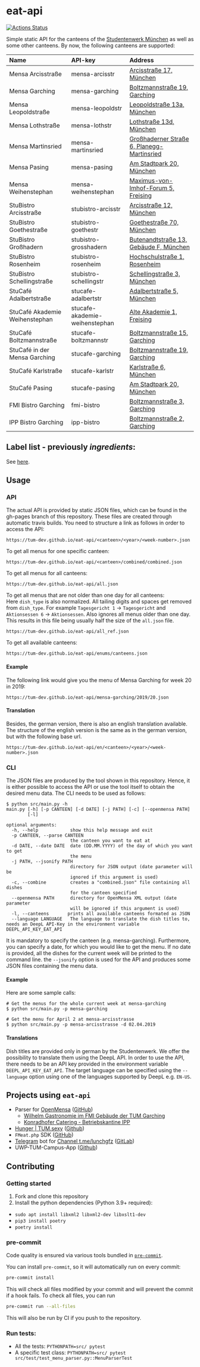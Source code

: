# eat-api

[![Actions Status](https://github.com/TUM-Dev/eat-api/workflows/CI%2FCD/badge.svg)](https://github.com/TUM-Dev/eat-api/actions)


Simple static API for the canteens of the [Studentenwerk München](http://www.studentenwerk-muenchen.de) as well as some other canteens. By now, the following canteens are supported:

| Name                           | API-key                        | Address                                                                                                                  |
| :----------------------------- | :----------------------------- |:-------------------------------------------------------------------------------------------------------------------------|
| Mensa Arcisstraße              | mensa-arcisstr                 | [Arcisstraße 17, München](https://www.google.com/maps?q=Arcisstraße+17,+München)                                         |
| Mensa Garching                 | mensa-garching                 | [Boltzmannstraße 19, Garching](https://www.google.com/maps?q=Boltzmannstraße+19,+Garching)                               |
| Mensa Leopoldstraße            | mensa-leopoldstr               | [Leopoldstraße 13a, München](https://www.google.com/maps?q=Leopoldstraße+13a,+München)                                   |
| Mensa Lothstraße               | mensa-lothstr                  | [Lothstraße 13d, München](https://www.google.com/maps?q=Lothstraße+13d,+München)                                         |
| Mensa Martinsried              | mensa-martinsried              | [Großhaderner Straße 6, Planegg-Martinsried](https://www.google.com/maps?q=Großhaderner%20Straße+6,+Planegg-Martinsried) |
| Mensa Pasing                   | mensa-pasing                   | [Am Stadtpark 20, München](https://www.google.com/maps?q=Am%20Stadtpark+20,+München)                                     |
| Mensa Weihenstephan            | mensa-weihenstephan            | [Maximus-von-Imhof-Forum 5, Freising](https://www.google.com/maps?q=Maximus-von-Imhof-Forum+5,+Freising)                 |
| StuBistro Arcisstraße          | stubistro-arcisstr             | [Arcisstraße 12, München](https://www.google.com/maps?q=Arcisstraße+12,+München)                                         |
| StuBistro Goethestraße         | stubistro-goethestr            | [Goethestraße 70, München](https://www.google.com/maps?q=Goethestraße+70,+München)                                       |
| StuBistro Großhadern           | stubistro-grosshadern          | [Butenandtstraße 13, Gebäude F, München](https://www.google.com/maps?q=Butenandtstraße+13,+Gebäude+F,+München)           |
| StuBistro Rosenheim            | stubistro-rosenheim            | [Hochschulstraße 1, Rosenheim](https://www.google.com/maps?q=Hochschulstraße+1,+Rosenheim)                               |
| StuBistro Schellingstraße      | stubistro-schellingstr         | [Schellingstraße 3, München](https://www.google.com/maps?q=Schellingstraße+3,+München)                                   |
| StuCafé Adalbertstraße         | stucafe-adalbertstr            | [Adalbertstraße 5, München](https://www.google.com/maps?q=Adalbertstraße+5,+München)                                     |
| StuCafé Akademie Weihenstephan | stucafe-akademie-weihenstephan | [Alte Akademie 1, Freising](https://www.google.com/maps?q=Alte%20Akademie+1,+Freising)                                   |
| StuCafé Boltzmannstraße        | stucafe-boltzmannstr           | [Boltzmannstraße 15, Garching](https://www.google.com/maps?q=Boltzmannstraße+15,+Garching)                               |
| StuCafé in der Mensa Garching  | stucafe-garching               | [Boltzmannstraße 19, Garching](https://www.google.com/maps?q=Boltzmannstraße+19,+Garching)                               |
| StuCafé Karlstraße             | stucafe-karlstr                | [Karlstraße 6, München](https://www.google.com/maps?q=Karlstraße+6,+München)                                             |
| StuCafé Pasing                 | stucafe-pasing                 | [Am Stadtpark 20, München](https://www.google.com/maps?q=Am%20Stadtpark+20,+München)                                     |
| FMI Bistro Garching            | fmi-bistro                     | [Boltzmannstraße 3, Garching](https://www.google.com/maps?q=Boltzmannstraße+3,+Garching)                                 |
| IPP Bistro Garching            | ipp-bistro                     | [Boltzmannstraße 2, Garching](https://goo.gl/maps/vYdsQhgxFvH2)                                                          |

## Label list - previously _ingredients_:
See [here](https://tum-dev.github.io/eat-api/enums/labels.json).

## Usage

### API

The actual API is provided by static JSON files, which can be found in the gh-pages branch of this repository. These files are created through automatic travis builds. You need to structure a link as follows in order to access the API:

```
https://tum-dev.github.io/eat-api/<canteen>/<year>/<week-number>.json
```

To get all menus for one specific canteen:

```
https://tum-dev.github.io/eat-api/<canteen>/combined/combined.json
```

To get all menus for all canteens:

```
https://tum-dev.github.io/eat-api/all.json
```

To get all menus that are not older than one day for all canteens:  
Here `dish_type` is also normalized.
All tailing digits and spaces get removed from `dish_type`.
For example `Tagesgericht 1` -> `Tagesgericht` and `Aktionsessen 6` -> `Aktionsessen`.
Also ignores all menus older than one day.
This results in this file being usually half the size of the `all.json` file.

```
https://tum-dev.github.io/eat-api/all_ref.json
```

To get all available canteens:

```
https://tum-dev.github.io/eat-api/enums/canteens.json
```

#### Example

The following link would give you the menu of Mensa Garching for week 20 in 2019:

```
https://tum-dev.github.io/eat-api/mensa-garching/2019/20.json
```

#### Translation

Besides, the german version, there is also an english translation available.
The structure of the english version is the same as in the german version, but with the following base url.

```
https://tum-dev.github.io/eat-api/en/<canteen>/<year>/<week-number>.json
```

### CLI

The JSON files are produced by the tool shown in this repository. Hence, it is either possible to access the API or use the tool itself to obtain the desired menu data. The CLI needs to be used as follows:

```
$ python src/main.py -h
main.py [-h] [-p CANTEEN] [-d DATE] [-j PATH] [-c] [--openmensa PATH]
        [-l]

optional arguments:
  -h, --help            show this help message and exit
  -p CANTEEN, --parse CANTEEN
                        the canteen you want to eat at
  -d DATE, --date DATE  date (DD.MM.YYYY) of the day of which you want to get
                        the menu
  -j PATH, --jsonify PATH
                        directory for JSON output (date parameter will be
                        ignored if this argument is used)
  -c, --combine         creates a "combined.json" file containing all dishes
                        for the canteen specified
  --openmensa PATH      directory for OpenMensa XML output (date parameter
                        will be ignored if this argument is used)
  -l, --canteens       prints all available canteens formated as JSON
  --language LANGUAGE   The language to translate the dish titles to, needs an DeepL API-Key in the environment variable DEEPL_API_KEY_EAT_API
```

It is mandatory to specify the canteen (e.g. mensa-garching). Furthermore, you can specify a date, for which you would like to get the menu. If no date is provided, all the dishes for the current week will be printed to the command line. the `--jsonify` option is used for the API and produces some JSON files containing the menu data.

#### Example

Here are some sample calls:

```
# Get the menus for the whole current week at mensa-garching
$ python src/main.py -p mensa-garching

# Get the menu for April 2 at mensa-arcisstrasse
$ python src/main.py -p mensa-arcisstrasse -d 02.04.2019
```

#### Translations

Dish titles are provided only in german by the Studentenwerk. 
We offer the possibility to translate them using the DeepL API.
In order to use the API, there needs to be an API key provided in the environment variable `DEEPL_API_KEY_EAT_API`.
The target language can be specified using the `--language` option using one of the languages supported by DeepL e.g. `EN-US`.

## Projects using `eat-api`

-   Parser for [OpenMensa](https://openmensa.org) ([GitHub](https://github.com/openmensa/openmensa))
    -   [Wilhelm Gastronomie im FMI Gebäude der TUM Garching](https://openmensa.org/c/773)
    -   [Konradhofer Catering - Betriebskantine IPP](https://openmensa.org/c/774)
-   [Hunger | TUM.sexy](http://tum.sexy/hunger/) ([Github](https://github.com/mammuth/TUM.sexy))
-   `FMeat.php` SDK ([GitHub](https://github.com/jpbernius/fmeat.php))
-   [Telegram](https://telegram.org/) bot for [Channel t.me/lunchgfz](https://t.me/lunchgfz) ([GitLab](https://gitlab.com/raabf/lunchgfz-telegram))
-   UWP-TUM-Campus-App ([Github](https://github.com/COM8/UWP-TUM-Campus-App))

## Contributing

### Getting started

1. Fork and clone this repository
2. Install the python dependencies (Python 3.9+ required):

-   `sudo apt install libxml2 libxml2-dev libxslt1-dev`
-   `pip3 install poetry`
-   `poetry install`

### pre-commit

Code quality is ensured via various tools bundled in [`pre-commit`](https://github.com/pre-commit/pre-commit/).

You can install `pre-commit`, so it will automatically run on every commit:

```bash
pre-commit install
```

This will check all files modified by your commit and will prevent the commit if a hook fails. To check all files, you can run

```bash
pre-commit run --all-files
```

This will also be run by CI if you push to the repository.

### Run tests:

-   All the tests: `PYTHONPATH=src/ pytest`
-   A specific test class: `PYTHONPATH=src/ pytest src/test/test_menu_parser.py::MenuParserTest`
